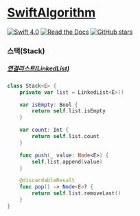 # [SwiftAlgorithm](https://github.com/pikachu987/SwiftAlgorithm "SwiftAlgorithm")

[![Swift 4.0](https://img.shields.io/badge/Swift-4.0-orange.svg?style=flat)](https://developer.apple.com/swift/)
[![Read the Docs](https://img.shields.io/readthedocs/pip.svg)](https://github.com/pikachu987/SwiftAlgorithm)
[![GitHub stars](https://img.shields.io/github/stars/badges/shields.svg?style=social&label=Stars)](https://github.com/pikachu987/SwiftAlgorithm)

### 스택(Stack)

##### [연결리스트(LinkedList)](../1_List/LinkedList.md "LinkedList")

```swift
class Stack<E> {
    private var list = LinkedList<E>()

    var isEmpty: Bool {
        return self.list.isEmpty
    }

    var count: Int {
        return self.list.count
    }

    func push(_ value: Node<E>) {
        self.list.append(value)
    }

    @discardableResult
    func pop() -> Node<E>? {
        return self.list.removeLast()
    }
}

```

